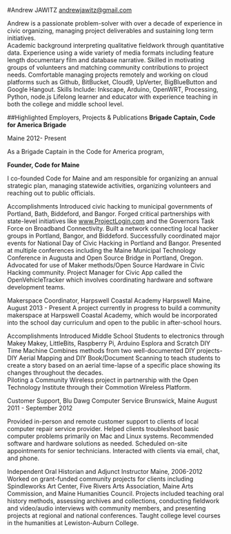 
#Andrew JAWITZ
[andrewjawitz@gmail.com](mailto:andrewjawitz@gmail.com)  

Andrew is a passionate problem-solver with over a decade of experience in civic organizing, managing project deliverables and sustaining long term initiatives.  
Academic background interpreting qualitative fieldwork through quantitative data.
Experience using a wide variety of media formats including feature length documentary film and database narrative.
Skilled in motivating groups of volunteers and matching community contributions to project needs.
Comfortable managing projects remotely and working on cloud platforms such as Github, BitBucket, Cloud9, UpVerter, BigBlueButton and Google Hangout.
Skills Include: Inkscape, Arduino, OpenWRT, Processing, Python, node.js
Lifelong learner and educator with experience teaching in both the college and middle school level.

##Highlighted Employers, Projects & Publications
**Brigade Captain, Code for America Brigade**

Maine   2012- Present

As a Brigade Captain in the Code for America program,

**Founder, Code for Maine**

I co-founded Code for Maine and am responsible for organizing an annual strategic plan, managing statewide activities, organizing volunteers and reaching out to public officials.

 Accomplishments
Introduced civic hacking to municipal governments of Portland, Bath, Biddeford, and Bangor.
Forged critical partnerships with state-level initiatives like www.ProjectLogin.com and the Governors Task Force on Broadband Connectivity.
Built a network connecting local hacker groups in Portland, Bangor, and Biddeford.
Successfully coordinated major events for National Day of Civic Hacking in Portland and Bangor.
Presented at multiple conferences including the Maine Municipal Technology Conference in Augusta and Open Source Bridge in Portland, Oregon.
Advocated for use of Maker methods/Open Source Hardware in Civic Hacking community.
Project Manager for Civic App called the OpenVehicleTracker which involves coordinating hardware and software development teams.

Makerspace Coordinator, Harpswell Coastal Academy
Harpswell Maine, August 2013 - Present
A project currently in progress to build a community makerspace at Harpswell Coastal Academy, which would be incorporated into the school day curriculum and open to the public in after-school hours.
  
Accomplishments
Introduced Middle School Students to electronics through Makey Makey, LittleBits, Raspberry Pi, Arduino Esplora and Scratch
DIY Time Machine Combines methods from two well-documented DIY projects- DIY Aerial Mapping and DIY Book/Document Scanning to teach students to create a story based on an aerial time-lapse of a specific place showing its changes throughout the decades.  
Piloting a Community Wireless project in partnership with the Open Technology Institute through their Commotion Wireless Platform.

Customer Support, Blu Dawg Computer Service
Brunswick, Maine  August 2011 - September 2012

Provided in-person and remote customer support to clients of local computer repair service provider.  Helped clients troubleshoot basic computer problems primarily on Mac and Linux systems.  Recommended software and hardware solutions as needed.  Scheduled on-site appointments for senior technicians.  Interacted with clients via email, chat, and phone.  

Independent Oral Historian and Adjunct Instructor
Maine, 2006-2012  
   Worked on grant-funded community projects for clients including Spindleworks Art Center, Five Rivers Arts Association, Maine Arts Commission, and Maine Humanities Council.  Projects included teaching oral history methods, assessing archives and collections, conducting fieldwork and video/audio interviews with community members, and presenting projects at regional and national conferences.  Taught college level courses in the humanities at Lewiston-Auburn College.  



